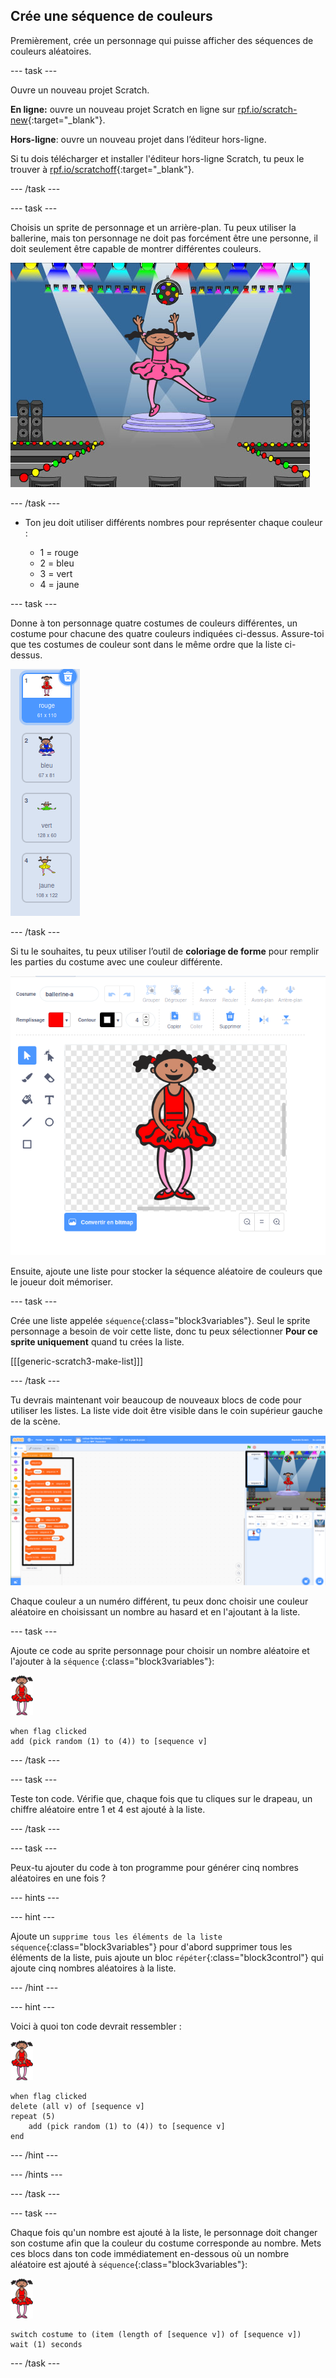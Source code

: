## Crée une séquence de couleurs

Premièrement, crée un personnage qui puisse afficher des séquences de couleurs aléatoires.

--- task ---

Ouvre un nouveau projet Scratch.

**En ligne:** ouvre un nouveau projet Scratch en ligne sur [rpf.io/scratch-new](https://rpf.io/scratch-new){:target="_blank"}.

**Hors-ligne**: ouvre un nouveau projet dans l’éditeur hors-ligne.

Si tu dois télécharger et installer l'éditeur hors-ligne Scratch, tu peux le trouver à [rpf.io/scratchoff](https://rpf.io/scratchoff){:target="_blank"}.

--- /task ---

--- task ---

Choisis un sprite de personnage et un arrière-plan. Tu peux utiliser la ballerine, mais ton personnage ne doit pas forcément être une personne, il doit seulement être capable de montrer différentes couleurs.

![capture d'écran](images/colour-sprite.png)

--- /task ---

+ Ton jeu doit utiliser différents nombres pour représenter chaque couleur :
    
    + 1 = rouge
    + 2 = bleu
    + 3 = vert
    + 4 = jaune

--- task ---

Donne à ton personnage quatre costumes de couleurs différentes, un costume pour chacune des quatre couleurs indiquées ci-dessus. Assure-toi que tes costumes de couleur sont dans le même ordre que la liste ci-dessus.

![capture d'écran](images/colour-costume.png)

--- /task ---

Si tu le souhaites, tu peux utiliser l’outil de **coloriage de forme** pour remplir les parties du costume avec une couleur différente.

![colorer une forme](images/color-a-shape.png)

Ensuite, ajoute une liste pour stocker la séquence aléatoire de couleurs que le joueur doit mémoriser.

--- task ---

Crée une liste appelée `séquence`{:class="block3variables"}. Seul le sprite personnage a besoin de voir cette liste, donc tu peux sélectionner **Pour ce sprite uniquement** quand tu crées la liste.

[[[generic-scratch3-make-list]]]

--- /task ---

Tu devrais maintenant voir beaucoup de nouveaux blocs de code pour utiliser les listes. La liste vide doit être visible dans le coin supérieur gauche de la scène.

![capture d'écran](images/colour-list-blocks-annotated.png)

Chaque couleur a un numéro différent, tu peux donc choisir une couleur aléatoire en choisissant un nombre au hasard et en l'ajoutant à la liste.

--- task ---

Ajoute ce code au sprite personnage pour choisir un nombre aléatoire et l'ajouter à la `séquence` {:class="block3variables"}:

![ballerine](images/ballerina.png)

```blocks3
when flag clicked
add (pick random (1) to (4)) to [sequence v]
```

--- /task ---

--- task ---

Teste ton code. Vérifie que, chaque fois que tu cliques sur le drapeau, un chiffre aléatoire entre 1 et 4 est ajouté à la liste.

--- /task ---

--- task ---

Peux-tu ajouter du code à ton programme pour générer cinq nombres aléatoires en une fois ?

--- hints ---

--- hint ---

Ajoute un `supprime tous les éléments de la liste séquence`{:class="block3variables"} pour d'abord supprimer tous les éléments de la liste, puis ajoute un bloc `répéter`{:class="block3control"} qui ajoute cinq nombres aléatoires à la liste.

--- /hint ---

--- hint ---

Voici à quoi ton code devrait ressembler :

![ballerine](images/ballerina.png)

```blocks3
when flag clicked
delete (all v) of [sequence v]
repeat (5)
	add (pick random (1) to (4)) to [sequence v]
end
```

--- /hint ---

--- /hints ---

--- /task ---

--- task ---

Chaque fois qu'un nombre est ajouté à la liste, le personnage doit changer son costume afin que la couleur du costume corresponde au nombre. Mets ces blocs dans ton code immédiatement en-dessous où un nombre aléatoire est ajouté à `séquence`{:class="block3variables"}:

![ballerine](images/ballerina.png)

```blocks3
switch costume to (item (length of [sequence v]) of [sequence v])
wait (1) seconds
```

--- /task ---
